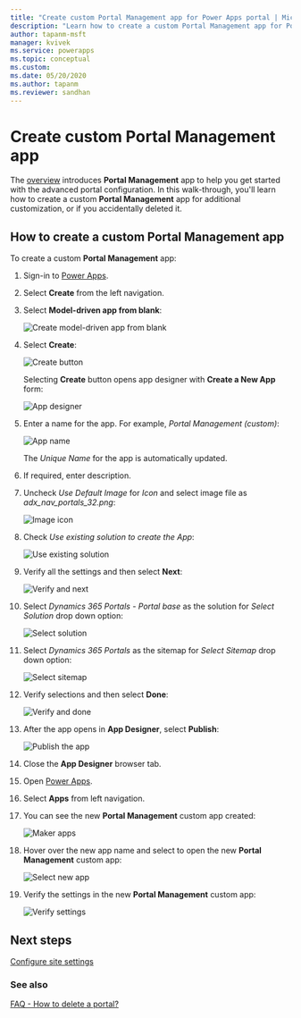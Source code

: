 ```yaml
---
title: "Create custom Portal Management app for Power Apps portal | MicrosoftDocs"
description: "Learn how to create a custom Portal Management app for Power Apps portal."
author: tapanm-msft
manager: kvivek
ms.service: powerapps
ms.topic: conceptual
ms.custom: 
ms.date: 05/20/2020
ms.author: tapanm
ms.reviewer: sandhan
---
```


# Create custom Portal Management app

The [overview](configure-portal.md) introduces **Portal Management** app to help you get started with the advanced portal configuration. In this walk-through, you'll learn how to create a custom **Portal Management** app for additional customization, or if you accidentally deleted it.

## How to create a custom Portal Management app

To create a custom **Portal Management** app:

1. Sign-in to [Power Apps](https://make.powerapps.com).

1. Select **Create** from the left navigation.

1. Select **Model-driven app from blank**:

    ![Create model-driven app from blank](media/create-model-driven-app.png)

1. Select **Create**:

    ![Create button](media/create-button.png)

    Selecting **Create** button opens app designer with **Create a New App** form:

    ![App designer](media/app-designer.png)

1. Enter a name for the app. For example, *Portal Management (custom)*:

    ![App name](media/app-name.png)

    The *Unique Name* for the app is automatically updated. 

1. If required, enter description.

1. Uncheck *Use Default Image* for *Icon* and select image file as *adx_nav_portals_32.png*:

    ![Image icon](media/icon.png)

1. Check *Use existing solution to create the App*:

    ![Use existing solution](media/use-existing-solution.png)

1. Verify all the settings and then select **Next**:

    ![Verify and next](media/verify-next.png)

1. Select *Dynamics 365 Portals - Portal base* as the solution for *Select Solution* drop down option:

    ![Select solution](media/select-solution.png)

1. Select *Dynamics 365 Portals* as the sitemap for *Select Sitemap* drop down option:

    ![Select sitemap](media/select-sitemap.png)

1. Verify selections and then select **Done**:

    ![Verify and done](media/verify-done.png)

1. After the app opens in **App Designer**, select **Publish**:

    ![Publish the app](media/publish.png)

1. Close the **App Designer** browser tab.

1. Open [Power Apps](https://make.powerapps.com).

1. Select **Apps** from left navigation.

1. You can see the new **Portal Management** custom app created:

    ![Maker apps](media/maker-apps.png)

1. Hover over the new app name and select to open the new **Portal Management** custom app:

    ![Select new app](media/select-pma.png)

1. Verify the settings in the new **Portal Management** custom app:

    ![Verify settings](media/custom-pma.png)

## Next steps

[Configure site settings](configure-site-settings.md)

### See also

[FAQ - How to delete a portal?](https://docs.microsoft.com/powerapps/maker/portals/faq#how-do-i-delete-a-portal-completely-after-it-is-provisioned)
